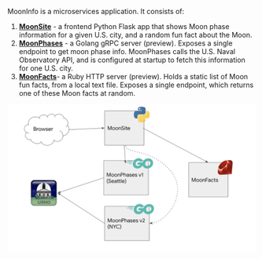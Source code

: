MoonInfo is a microservices application. It consists of:

1. **[MoonSite](https://github.com/m-okeefe/moonsite)** - a frontend Python Flask app that shows Moon phase information for a given U.S. city, and a random fun fact about the Moon.
2. **[MoonPhases](https://github.com/m-okeefe/moonphases)** - a Golang gRPC server (preview). Exposes a single endpoint to get moon phase info. MoonPhases calls the U.S. Naval Observatory API, and is configured at startup to fetch this information for one U.S. city. 
3. **[MoonFacts](https://github.com/m-okeefe/moonfacts)**-  a Ruby HTTP server (preview). Holds a static list of Moon fun facts, from a local text file. Exposes a single endpoint, which returns one of these Moon facts at random. 

![diagram](diagram.png)

